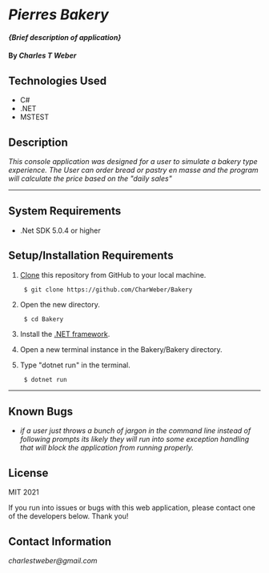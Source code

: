 # _Pierres Bakery_

#### _{Brief description of application}_

#### By _**Charles T Weber**_

## Technologies Used

* C#
* .NET
* MSTEST

## Description

_This console application was designed for a user to simulate a bakery type experience. The User can order bread or pastry en masse and the program will calculate the price based on the "daily sales"_

<hr>

## System Requirements

* .Net SDK 5.0.4 or higher

## Setup/Installation Requirements

1. [Clone](https://docs.github.com/en/github/creating-cloning-and-archiving-repositories/cloning-a-repository-from-github/cloning-a-repository) this repository from GitHub to your local machine.

        $ git clone https://github.com/CharWeber/Bakery

2. Open the new directory.

        $ cd Bakery

3. Install the [.NET framework](https://docs.microsoft.com/en-us/dotnet/core/install/windows?tabs=net50).


4. Open a new terminal instance in the Bakery/Bakery directory.

5. Type "dotnet run" in the terminal.

        $ dotnet run

<hr>

## Known Bugs

* _if a user just throws a bunch of jargon in the command line instead of following prompts its likely they will run into some exception handling that will block the application from running properly._

## License

MIT 2021

If you run into issues or bugs with this web application, please contact one of the developers below. Thank you!

## Contact Information

_charlestweber@gmail.com_
